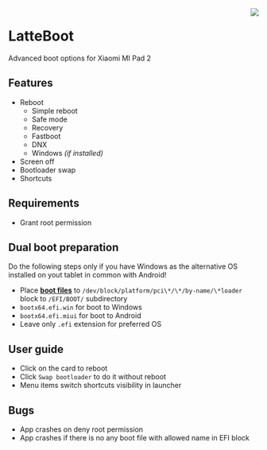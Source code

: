<img src="https://raw.githubusercontent.com/AndyER03/LatteBoot/master/app/src/main/res/mipmap-xxxhdpi/ic_launcher.png" align="right"/>

# LatteBoot
Advanced boot options for Xiaomi MI Pad 2
## Features
* Reboot
  * Simple reboot
  * Safe mode
  * Recovery
  * Fastboot
  * DNX
  * Windows *(if installed)*
* Screen off
* Bootloader swap
* Shortcuts

## Requirements
* Grant root permission
## Dual boot preparation
Do the following steps only if you have Windows as the alternative OS installed on yout tablet in common with Android!
* Place [**boot files**](https://drive.google.com/drive/folders/1XnILUU79kNeCrRPrIFhPgjMbYFc8V8oW "Google Drive") to `/dev/block/platform/pci\*/\*/by-name/\*loader` block to `/EFI/BOOT/` subdirectory
* `bootx64.efi.win` for boot to Windows
* `bootx64.efi.miui` for boot to Android
* Leave only `.efi` extension for preferred OS
## User guide
* Click on the card to reboot
* Click `Swap bootloader` to do it without reboot
* Menu items switch shortcuts visibility in launcher
## Bugs
* App crashes on deny root permission
* App crashes if there is no any boot file with allowed name in EFI block
